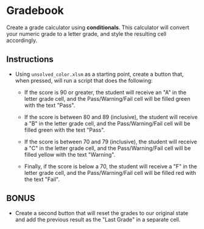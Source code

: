 # Gradebook

Create a grade calculator using **conditionals**. This calculator will convert your numeric grade to a letter grade, and style the resulting cell accordingly.

## Instructions

* Using `unsolved_color.xlsm` as a starting point, create a button that, when pressed, will run a script that does the following:

  * If the score is 90 or greater, the student will receive an "A" in the letter grade cell, and the Pass/Warning/Fail cell will be filled green with the text "Pass".

  * If the score is between 80 and 89 (inclusive), the student will receive a "B" in the letter grade cell, and the Pass/Warning/Fail cell will be filled green with the text "Pass".

  * If the score is between 70 and 79 (inclusive), the student will receive a "C" in the letter grade cell, and the Pass/Warning/Fail cell will be filled yellow with the text "Warning".

  * Finally, if the score is below a 70, the student will receive a "F" in the letter grade cell, and the Pass/Warning/Fail cell will be filled red with the text "Fail".

## BONUS

* Create a second button that will reset the grades to our original state and add the previous result as the "Last Grade" in a separate cell.
